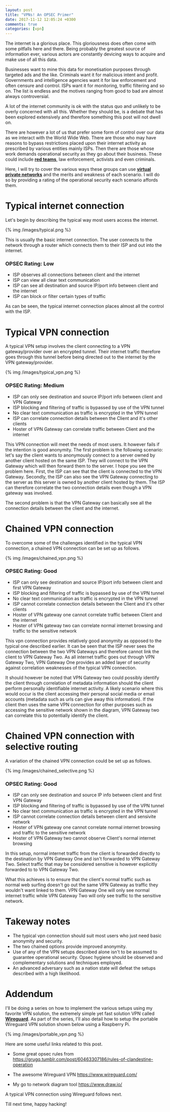 ```yaml
---
layout: post
title: "VPNs! An OPSEC Primer"
date: 2017-11-12 12:05:24 +0300
comments: true
categories: [vpn]
---
```


The internet is a glorious place. This gloriousness does often come with some pitfalls here and there. Being probably the greatest source of information ever, various actors are constantly devicing ways to acquire and make use of all this data. 

<!--more-->

Businesses want to mine this data for monetisation purposes through targeted ads and the like. Criminals want it for malicious intent and profit. Governments and intelligence agencies want it for law enforcement and often censure and control. ISPs want it for monitoring, traffic filtering and so on. The list is endless and the motives ranging from good to bad are almost always controversial.

A lot of the internet community is ok with the status quo and unlikely to be overly concerned with all this. Whether they should be, is a debate that has been explored extensively and therefore something this post will not dwell on. 

There are however a lot of us that prefer some form of control over our data as we interact with the World Wide Web. There are those who may have reasons to bypass restrictions placed upon their internet activity as prescribed by various entities mainly ISPs. Then there are those whose work demands operational security as they go about their business. These could include <a href="https://en.wikipedia.org/wiki/Red_team" target="_blank">**red teams**</a>, law enforcement, activists and even criminals. 

Here, I will try to cover the various ways these groups can use <a href="https://en.wikipedia.org/wiki/Virtual_private_network" target="_blank">**virtual private networks**</a> and the merits and weakness of each scenario. I will do so by providing a rating of the operational security each scenario affords them.

# Typical internet connection

Let's begin by describing the typical way most users access the internet.

{% img /images/typical.png %}

This is usually the basic internet connection. The user connects to the network through a router which connects them to their ISP and out into the internet.

### OPSEC Rating: **Low**
* ISP observes all connections between client and the internet
* ISP can view all clear text communication
* ISP can see all destination and source IP/port info between client and the internet
* ISP can block or filter certain types of traffic

As can be seen, the typical internet connection places almost all the control with the ISP.

# Typical VPN connection

A typical VPN setup involves the client connecting to a VPN gateway/provider over an encrypted tunnel. Their internet traffic therefore goes through this tunnel before being directed out to the internet by the VPN gateway/provider.

{% img /images/typical_vpn.png %}

### OPSEC Rating: **Medium**
* ISP can only see destination and source IP/port info between client and VPN Gateway
* ISP blocking and filtering of traffic is bypassed by use of the VPN tunnel
* No clear text communication as traffic is encrypted in the VPN tunnel
* ISP can correlate connection details between the Client and it's other clients
* Hoster of VPN Gateway can correlate traffic between Client and the internet 

This VPN connection will meet the needs of most users. It however fails if the intention is good anonymity. 
The first problem is the following scenario: let's say the client wants to anonymously connect to a server owned by another client hosted on the same ISP. They will connect to the VPN Gateway which will then forward them to the server. I hope you see the problem here. First, the ISP can see that the client is connected to the VPN Gateway. Secondly, the ISP can also see the VPN Gateway connecting to the server as this server is owned by another client hosted by them. The ISP can therefore correlate the two connection details even though a VPN gateway was involved.

The second problem is that the VPN Gateway can basically see all the connection details between the client and the internet.

# Chained VPN connection

To overcome some of the challenges identified in the typical VPN connection, a chained VPN connection can be set up as follows.

{% img /images/chained_vpn.png %}

### OPSEC Rating: **Good**

* ISP can only see destination and source IP/port info between client and first VPN Gateway
* ISP blocking and filtering of traffic is bypassed by use of the VPN tunnel
* No clear text communication as traffic is encrypted in the VPN tunnel
* ISP cannot correlate connection details between the Client and it's other clients 
* Hoster of VPN gateway one cannot correlate traffic between Client and the internet
* Hoster of VPN gateway two can correlate normal internet browsing and traffic to the sensitive network

This vpn connection provides relatively good anonymity as opposed to the typical one described earlier. It can be seen that the ISP never sees the connection between the two VPN Gateways and therefore cannot link the client to VPN Gateway Two. As all internet traffic goes out through VPN Gateway Two, VPN Gateway One provides an added layer of security against correlation weaknesses of the typical VPN connection.

It should however be noted that VPN Gateway two could possibly identify the client through correlation of metadata information should the client perform personally identifiable internet activity. A likely scenario where this would occur is the client accessing their personal social media or email accounts (metadata such as urls can give away this information). If the client then uses the same VPN connection for other purposes such as accessing the sensitive network shown in the diagram, VPN Gateway two can correlate this to potentially identify the client.

# Chained VPN connection with selective routing

A variation of the chained VPN connection could be set up as follows.

{% img /images/chained_selective.png %}

### OPSEC Rating: **Good**

* ISP can only see destination and source IP info between client and first VPN Gateway
* ISP blocking and filtering of traffic is bypassed by use of the VPN tunnel
* No clear text communication as traffic is encrypted in the VPN tunnel
* ISP cannot correlate connection details between client and sensivite network 
* Hoster of VPN gateway one cannot correlate normal internet browsing and traffic to the sensitive network
* Hoster of VPN Gateway two cannot observe Client's normal internet browsing

In this setup, normal internet traffic from the client is forwarded directly to the destination by VPN Gateway One and isn't forwarded to VPN Gateway Two. Select traffic that may be considered sensitive is however explicitly forwarded to to VPN Gateway Two.

What this achieves is to ensure that the client's normal traffic such as normal web surfing doesn't go out the same VPN Gateway as traffic they wouldn't want linked to them. VPN Gateway One will only see normal internet traffic while VPN Gateway Two will only see traffic to the sensitive network.

# Takeway notes

* The typical vpn connection should suit most users who just need basic anonymity and security.
* The two chained options provide improved anonymity.
* Use of any of the VPN setups described alone isn't to be assumed to guarantee operational security. Opsec hygiene should be observed and complementary solutions and techniques employed.
* An advanced adversary such as a nation state will defeat the setups described with a high likelihood.

# Addendum

I'll be doing a series on how to implement the various setups using my favorite VPN solution, the extremely simple yet fast solution VPN called <a href="https://www.wireguard.com/" target="_blank">**Wireguard**</a>.
As part of the series, I'll also detail how to setup the portable Wireguard VPN solution shown below using a Raspberry Pi.

{% img /images/portable_vpn.png %}

Here are some useful links related to this post.

* Some great opsec rules from https://grugq.tumblr.com/post/60463307186/rules-of-clandestine-operation 

* The awesome Wireguard VPN https://www.wireguard.com/ 

* My go to network diagram tool https://www.draw.io/


A typical VPN connection using Wireguard follows next.

Till next time, happy hacking!
